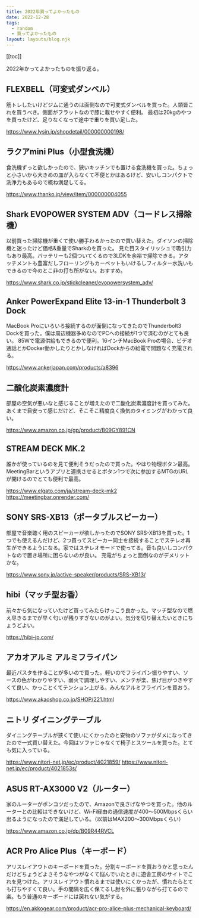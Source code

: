 ```yaml
---
title: 2022年買ってよかったもの
date: 2022-12-28
tags:
  - random
  - 買ってよかったもの
layout: layouts/blog.njk
---
```


[[toc]]

2022年かってよかったものを振り返る。

## FLEXBELL（可変式ダンベル）
筋トレしたいけどジムに通うのは面倒なので可変式ダンベルを買った。人類皆これを買うべき。側面がフラットなので膝に載せやすく便利。
最初は20kgのやつを買ったけど、足りなくなって途中で重りを買い足した。

https://www.lysin.jp/shopdetail/000000000198/

## ラクアmini Plus（小型食洗機）

食洗機ずっと欲しかったので、狭いキッチンでも置ける食洗機を買った。ちょっと小さいから大きめの皿が入らなくて不便とかはあるけど、安いしコンパクトで洗浄力もあるので概ね満足してる。

https://www.thanko.jp/view/item/000000004055

## Shark EVOPOWER SYSTEM ADV（コードレス掃除機）

以前買った掃除機が重くて使い勝手わるかったので買い替えた。ダイソンの掃除機と迷ったけど価格&重量でSharkのを買った。
見た目スタイリッシュで吸引力もあり最高。バッテリーも2個ついてくるので3LDKを余裕で掃除できる。アタッチメントも豊富だしフローリングもカーペットもいけるしフィルター水洗いもできるので今のとこ非の打ち所がない。おすすめ。

https://www.shark.co.jp/stickcleaner/evopowersystem_adv/

## Anker PowerExpand Elite 13-in-1 Thunderbolt 3 Dock

MacBook Proにいろいろ接続するのが面倒になってきたのでThunderbolt3 Dockを買った。僕は周辺機器多めなのでPCへの接続が1つで済むのがとても良い。
85Wで電源供給もできるので便利。16インチMacBook Proの場合、ビデオ通話とかDocker動かしたりとかしなければDockからの給電で問題なく充電される。

https://www.ankerjapan.com/products/a8396

## 二酸化炭素濃度計

部屋の空気が悪いなと感じることが増えたので二酸化炭素濃度計を買ってみた。あくまで目安って感じだけど、そこそこ精度良く換気のタイミングがわかって良い。

https://www.amazon.co.jp/gp/product/B09GY891CN

## STREAM DECK MK.2

誰かが使っているのを見て便利そうだったので買った。やはり物理ボタン最高。MeetingBarというアプリと連携させるとボタン1つで次に参加するMTGのURLが開けるのでとても便利で最高。

https://www.elgato.com/ja/stream-deck-mk2
https://meetingbar.onrender.com/

## SONY SRS-XB13（ポータブルスピーカー）

部屋で音楽聴く用のスピーカーが欲しかったのでSONY SRS-XB13を買った。1つでも使えるんだけど、2つ買ってスピーカー同士を接続することでステレオ再生ができるようになる。家ではステレオモードで使ってる。音も良いしコンパクトなので置き場所に困らないのが良い。
充電がちょっと面倒なのがデメリットかな。

https://www.sony.jp/active-speaker/products/SRS-XB13/

## hibi（マッチ型お香）

前々から気になっていたけど買ってみたらけっこう良かった。マッチ型なので燃え尽きるまでが早く匂いが残りすぎないのがよい。気分を切り替えたいときにちょうどよい。

https://hibi-jp.com/

## アカオアルミ アルミフライパン

最近パスタを作ることが多いので買った。軽いのでフライパン振りやすい、ソースの色がわかりやすい、弱火で調理しやすい、メンテが楽、焦げ目がつきやすくて良い、かっことくてテンション上がる。みんなアルミフライパンを買おう。

https://www.akaoshop.co.jp/SHOP/221.html

## ニトリ ダイニングテーブル

ダイニングテーブルが狭くて使いにくかったのと安物のソファがダメになってきたので一式買い替えた。今回はソファじゃなくて椅子とスツールを買った。とても気に入っている。

https://www.nitori-net.jp/ec/product/4021859/
https://www.nitori-net.jp/ec/product/4021853s/

## ASUS RT-AX3000 V2（ルーター）

家のルーターがポンコツだったので、Amazonで良さげなやつを買った。他のルーターとの比較はできないけど、Wi-Fi経由の通信速度が400〜500Mbpsくらい出るようになったので満足している。（以前はMAX200〜300Mbpsくらい）

https://www.amazon.co.jp/dp/B09R44RVCL

## ACR Pro Alice Plus（キーボード）

アリスレイアウトのキーボードを買った。分割キーボードを買おうかと思ったんだけどちょうどよさそうなやつがなくて悩んでいたときに遊舎工房のサイトでこれを見つけた。アリスレイアウト慣れるまでは使いにくかったが、慣れたらとても打ちやすくて良い。手の間隔を広く保てるし肘を外に張りながら打てるので楽。もう普通のキーボードには戻れない気がする。

https://en.akkogear.com/product/acr-pro-alice-plus-mechanical-keyboard/